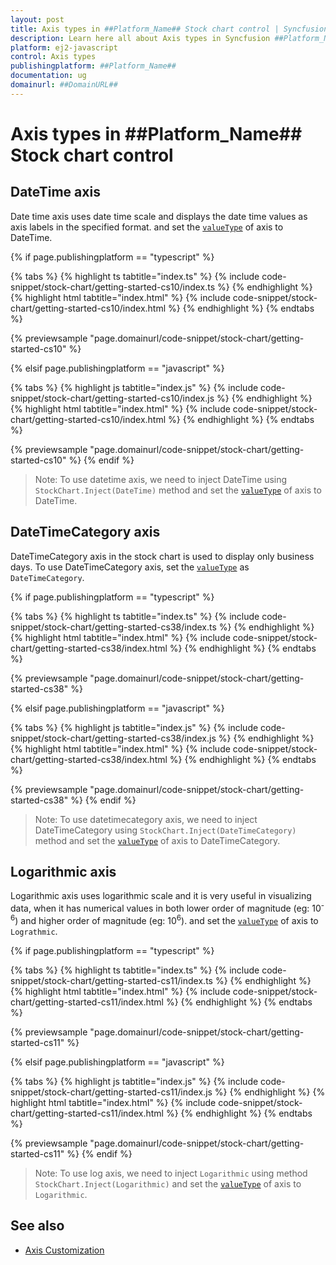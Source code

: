 ```yaml
---
layout: post
title: Axis types in ##Platform_Name## Stock chart control | Syncfusion
description: Learn here all about Axis types in Syncfusion ##Platform_Name## Stock chart control of Syncfusion Essential JS 2 and more.
platform: ej2-javascript
control: Axis types 
publishingplatform: ##Platform_Name##
documentation: ug
domainurl: ##DomainURL##
---
```

<!-- markdownlint-disable MD036 -->

# Axis types in ##Platform_Name## Stock chart control

## DateTime axis

Date time axis uses date time scale and displays the date time values as axis labels in the specified format. and set the [`valueType`](../api/stock-chart/stockChartAxisModel/#valuetype) of axis to DateTime.

{% if page.publishingplatform == "typescript" %}

 {% tabs %}
{% highlight ts tabtitle="index.ts" %}
{% include code-snippet/stock-chart/getting-started-cs10/index.ts %}
{% endhighlight %}
{% highlight html tabtitle="index.html" %}
{% include code-snippet/stock-chart/getting-started-cs10/index.html %}
{% endhighlight %}
{% endtabs %}
        
{% previewsample "page.domainurl/code-snippet/stock-chart/getting-started-cs10" %}

{% elsif page.publishingplatform == "javascript" %}

{% tabs %}
{% highlight js tabtitle="index.js" %}
{% include code-snippet/stock-chart/getting-started-cs10/index.js %}
{% endhighlight %}
{% highlight html tabtitle="index.html" %}
{% include code-snippet/stock-chart/getting-started-cs10/index.html %}
{% endhighlight %}
{% endtabs %}

{% previewsample "page.domainurl/code-snippet/stock-chart/getting-started-cs10" %}
{% endif %}

>Note: To use datetime axis, we need to inject DateTime using `StockChart.Inject(DateTime)` method and set the [`valueType`](../api/stock-chart/stockChartAxisModel/#valuetype) of axis to DateTime.

## DateTimeCategory axis

DateTimeCategory axis in the stock chart is used to display only business days. To use DateTimeCategory axis, set the [`valueType`](../api/stock-chart/stockChartAxisModel/#valuetype) as `DateTimeCategory`.

{% if page.publishingplatform == "typescript" %}

 {% tabs %}
{% highlight ts tabtitle="index.ts" %}
{% include code-snippet/stock-chart/getting-started-cs38/index.ts %}
{% endhighlight %}
{% highlight html tabtitle="index.html" %}
{% include code-snippet/stock-chart/getting-started-cs38/index.html %}
{% endhighlight %}
{% endtabs %}
        
{% previewsample "page.domainurl/code-snippet/stock-chart/getting-started-cs38" %}

{% elsif page.publishingplatform == "javascript" %}

{% tabs %}
{% highlight js tabtitle="index.js" %}
{% include code-snippet/stock-chart/getting-started-cs38/index.js %}
{% endhighlight %}
{% highlight html tabtitle="index.html" %}
{% include code-snippet/stock-chart/getting-started-cs38/index.html %}
{% endhighlight %}
{% endtabs %}

{% previewsample "page.domainurl/code-snippet/stock-chart/getting-started-cs38" %}
{% endif %}

>Note: To use datetimecategory axis, we need to inject DateTimeCategory using `StockChart.Inject(DateTimeCategory)` method and set the [`valueType`](../api/stock-chart/stockChartAxisModel/#valuetype) of axis to DateTimeCategory.

## Logarithmic axis

<!-- markdownlint-disable MD033 -->

Logarithmic axis uses logarithmic scale and it is very useful in visualizing data, when it has numerical values in both lower order of magnitude (eg: 10<sup>-6</sup>) and higher order of magnitude (eg: 10<sup>6</sup>). and set the [`valueType`](../api/stock-chart/stockChartAxisModel/#valuetype) of axis to `Lograthmic`.

{% if page.publishingplatform == "typescript" %}

 {% tabs %}
{% highlight ts tabtitle="index.ts" %}
{% include code-snippet/stock-chart/getting-started-cs11/index.ts %}
{% endhighlight %}
{% highlight html tabtitle="index.html" %}
{% include code-snippet/stock-chart/getting-started-cs11/index.html %}
{% endhighlight %}
{% endtabs %}
        
{% previewsample "page.domainurl/code-snippet/stock-chart/getting-started-cs11" %}

{% elsif page.publishingplatform == "javascript" %}

{% tabs %}
{% highlight js tabtitle="index.js" %}
{% include code-snippet/stock-chart/getting-started-cs11/index.js %}
{% endhighlight %}
{% highlight html tabtitle="index.html" %}
{% include code-snippet/stock-chart/getting-started-cs11/index.html %}
{% endhighlight %}
{% endtabs %}

{% previewsample "page.domainurl/code-snippet/stock-chart/getting-started-cs11" %}
{% endif %}

>Note: To use log axis, we need to inject `Logarithmic` using method `StockChart.Inject(Logarithmic)` and set the [`valueType`](../api/stock-chart/stockChartAxisModel/#valuetype) of axis to `Logarithmic`.

## See also

* [Axis Customization](./axis-customization/)